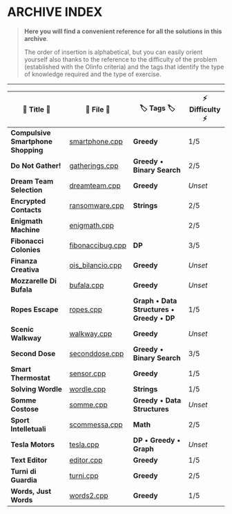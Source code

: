 # ARCHIVE INDEX

> **Here you will find a convenient reference for all the solutions in this archive**.
> 
> The order of insertion is alphabetical, but you can easily orient yourself also thanks to the reference to the difficulty of the problem (established with the Olinfo criteria) and the tags that identify the type of knowledge required and the type of exercise.
 
<hr>

| 📖 Title 📖                          | 📁 File 📁                                                         | 🏷️ Tags 🏷️                                              | ⚡ Difficulty ⚡ |
| ---------------------------------- | ---------------------------------------------------------------- | ----------------------------------------------------- | -------------- |
| **Compulsive Smartphone Shopping** | [smartphone.cpp](Compulsive_Smartphones_Shopping/smartphone.cpp) | **Greedy**                                            | 1/5            |
| **Do Not Gather!**                 | [gatherings.cpp](Do_Not_gather!/gatherings.cpp)                  | **Greedy** • **Binary Search**                        | 2/5            |
| **Dream Team Selection**           | [dreamteam.cpp](Dream_Team_Selection/dreamteam.cpp)              | **Greedy**                                            | *Unset*        |
| **Encrypted Contacts**             | [ransomware.cpp](Encrypted_Contacts/ransomware.cpp)              | **Strings**                                           | 2/5            |
| **Enigmath Machine**               | [enigmath.cpp](Enigmath_Machine/enigmath.cpp)                    |                                                       | 2/5            |
| **Fibonacci Colonies**             | [fibonaccibug.cpp](Fibonacci_Colonies/fibonaccibug.cpp)          | **DP**                                                | 3/5            |
| **Finanza Creativa**               | [ois_bilancio.cpp](Finanza_Creativa/ois_bilancio.cpp)            | **Greedy**                                            | *Unset*        |
| **Mozzarelle Di Bufala**           | [bufala.cpp](Mozzarelle_Di_Bufala/bufale.cpp)                    | **Greedy**                                            | *Unset*        |
| **Ropes Escape**                   | [ropes.cpp](Ropes_Excape/ropes.cpp)                              | **Graph** • **Data Structures** • **Greedy** • **DP** | 1/5            |
| **Scenic Walkway**                 | [walkway.cpp](Scenic_Walkway/walkway.cpp)                        | **Greedy**                                            | *Unset*        |
| **Second Dose**                    | [seconddose.cpp](Second_Dose/seconddose.cpp)                     | **Greedy** • **Binary Search**                        | 3/5            |
| **Smart Thermostat**               | [sensor.cpp](Smart_Thermostat/sensor.cpp)                        | **Greedy**                                            | 1/5            |
| **Solving Wordle**                 | [wordle.cpp](Solving_Wordle/wordle.cpp)                          | **Strings**                                           | 1/5            |
| **Somme Costose**                  | [somme.cpp](Somme_Costose/somme.cpp)                             | **Greedy** • **Data Structures**                      | *Unset*        |
| **Sport Intelletuali**             | [scommessa.cpp](Sport_intellettuali/scommessa.cpp)               | **Math**                                              | 2/5            |
| **Tesla Motors**                   | [tesla.cpp](Tesla_Motors/tesla.cpp)                              | **DP** • **Greedy** • **Graph**                       | *Unset*        |
| **Text Editor**                    | [editor.cpp](Text_Editor/editor.cpp)                             | **Greedy**                                            | 1/5            |
| **Turni di Guardia**               | [turni.cpp](Turni_Di_Guardia/turni.cpp)                          | **Greedy**                                            | 2/5            |
| **Words, Just Words**              | [words2.cpp](Words_Just_Words/words2.cpp)                        | **Greedy**                                            | 1/5            |
